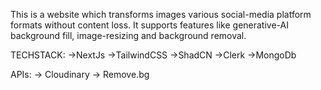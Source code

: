 This is a website which transforms images various social-media platform formats without content loss.
It supports features like generative-AI background fill, image-resizing and background removal.

TECHSTACK:
->NextJs
->TailwindCSS
->ShadCN
->Clerk
->MongoDb

APIs:
-> Cloudinary
-> Remove.bg

